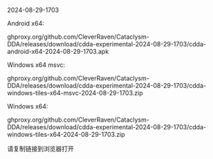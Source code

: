 2024-08-29-1703

Android x64:

ghproxy.org/github.com/CleverRaven/Cataclysm-DDA/releases/download/cdda-experimental-2024-08-29-1703/cdda-android-x64-2024-08-29-1703.apk

Windows x64 msvc:

ghproxy.org/github.com/CleverRaven/Cataclysm-DDA/releases/download/cdda-experimental-2024-08-29-1703/cdda-windows-tiles-x64-msvc-2024-08-29-1703.zip

Windows x64:

ghproxy.org/github.com/CleverRaven/Cataclysm-DDA/releases/download/cdda-experimental-2024-08-29-1703/cdda-windows-tiles-x64-2024-08-29-1703.zip

请复制链接到浏览器打开

